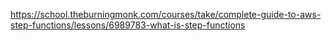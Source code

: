 https://school.theburningmonk.com/courses/take/complete-guide-to-aws-step-functions/lessons/6989783-what-is-step-functions